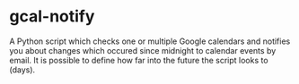 # gcal-notify
A Python script which checks one or multiple Google calendars and notifies you about changes which occured since midnight to calendar events by email. It is possible to define how far into the future the script looks to (days).

